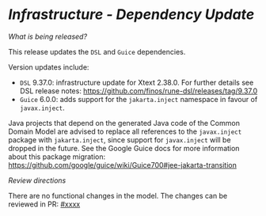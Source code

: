 # _Infrastructure - Dependency Update_

_What is being released?_

This release updates the `DSL` and `Guice` dependencies.

Version updates include:
- `DSL` 9.37.0: infrastructure update for Xtext 2.38.0. For further details see DSL release notes: https://github.com/finos/rune-dsl/releases/tag/9.37.0
- `Guice` 6.0.0: adds support for the `jakarta.inject` namespace in favour of `javax.inject`.

Java projects that depend on the generated Java code of the Common Domain Model are advised to replace all references
to the `javax.inject` package with `jakarta.inject`, since support for `javax.inject` will be dropped in the future.
See the Google Guice docs for more information about this package migration: https://github.com/google/guice/wiki/Guice700#jee-jakarta-transition

_Review directions_

There are no functional changes in the model. The changes can be reviewed in PR: [#xxxx](https://github.com/finos/common-domain-model/pull/xxxx) 
